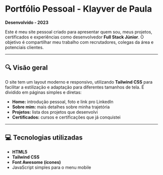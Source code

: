 # Portfólio Pessoal - Klayver de Paula

**Desenvolvido - 2023**

Este é meu site pessoal criado para apresentar quem sou, meus projetos, certificados e experiências como desenvolvedor **Full Stack Júnior**. O objetivo é compartilhar meu trabalho com recrutadores, colegas da área e potenciais clientes.

---

## 🔍 Visão geral

O site tem um layout moderno e responsivo, utilizando **Tailwind CSS** para facilitar a estilização e adaptação para diferentes tamanhos de tela. É dividido em páginas simples e diretas:

- **Home:** introdução pessoal, foto e link pro LinkedIn
- **Sobre mim:** mais detalhes sobre minha trajetória
- **Projetos:** lista dos projetos que desenvolvi
- **Certificados:** cursos e certificações que já conquistei

---

## 💻 Tecnologias utilizadas

- **HTML5**
- **Tailwind CSS**
- **Font Awesome (ícones)**
- JavaScript simples para o menu mobile